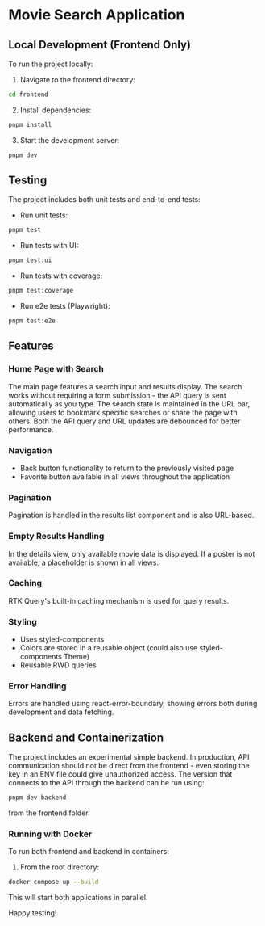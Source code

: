 # Movie Search Application

## Local Development (Frontend Only)

To run the project locally:

1. Navigate to the frontend directory:
```bash
cd frontend
```

2. Install dependencies:
```bash
pnpm install
```

3. Start the development server:
```bash
pnpm dev
```

## Testing

The project includes both unit tests and end-to-end tests:

- Run unit tests:
```bash
pnpm test
```

- Run tests with UI:
```bash
pnpm test:ui
```

- Run tests with coverage:
```bash
pnpm test:coverage
```

- Run e2e tests (Playwright):
```bash
pnpm test:e2e
```

## Features

### Home Page with Search
The main page features a search input and results display. The search works without requiring a form submission - the API query is sent automatically as you type. The search state is maintained in the URL bar, allowing users to bookmark specific searches or share the page with others. Both the API query and URL updates are debounced for better performance.

### Navigation
- Back button functionality to return to the previously visited page
- Favorite button available in all views throughout the application

### Pagination
Pagination is handled in the results list component and is also URL-based.

### Empty Results Handling
In the details view, only available movie data is displayed. If a poster is not available, a placeholder is shown in all views.

### Caching
RTK Query's built-in caching mechanism is used for query results.

### Styling
- Uses styled-components
- Colors are stored in a reusable object (could also use styled-components Theme)
- Reusable RWD queries

### Error Handling
Errors are handled using react-error-boundary, showing errors both during development and data fetching.

## Backend and Containerization

The project includes an experimental simple backend. In production, API communication should not be direct from the frontend - even storing the key in an ENV file could give unauthorized access. The version that connects to the API through the backend can be run using:

```bash
pnpm dev:backend
```

from the frontend folder.

### Running with Docker

To run both frontend and backend in containers:

1. From the root directory:
```bash
docker compose up --build
```

This will start both applications in parallel.

Happy testing!
